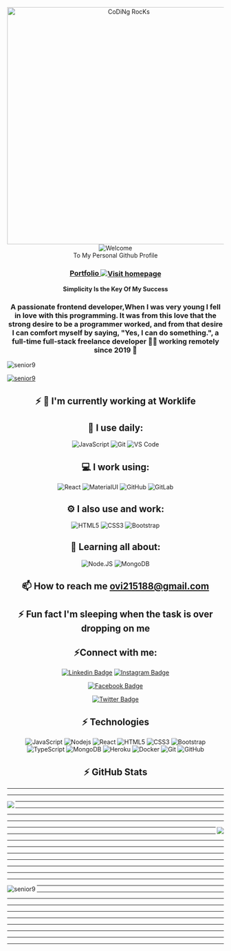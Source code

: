 





  <div align="center" width="50">
<img src="https://i.ibb.co/rdFwSCF/animation-640-ldnuvqc3.gif" href="https://github.com/senior9" alt="CoDiNg RocKs"  width="550"/><br> 
  <div/>

<div align="center">
<img src="https://github.com/fnky/fnky/raw/fnky/img/welcome-fire.gif" alt="Welcome" align="center">
</div>

<div align="center">
  To My Personal Github Profile
</div>

<h3 align="center">
<a href="https://abhishek-portfolio-ecru.vercel.app/"> Portfolio
<img src="https://i.ibb.co/S0bkvyn/animation-200-ldntioh8.gif" alt="Visit homepage" align="center">
</a>
</h3>

<div align="center"><b>
Simplicity Is the Key Of My Success
  </b>
</div>

<h3 align="center">A passionate frontend developer,When I was very young I fell in love with this programming. It was from this love that the strong desire to be a programmer worked, and from that desire I can comfort myself by saying, "Yes, I can do something.", a full-time full-stack freelance developer 👨‍💻 working remotely since 2019 🚀</h3>

<p align="left"> <img src="https://komarev.com/ghpvc/?username=senior9&label=Profile%20views&color=0e75b6&style=flat" alt="senior9" /> </p>

<p align="left"> <a href="https://github.com/ryo-ma/github-profile-trophy"><img src="https://github-profile-trophy.vercel.app/?username=senior9" alt="senior9" /></a> </p>


## ⚡ 🏢 I'm currently working at **Worklife**
##  🚀 I use daily:
  ![JavaScript](https://img.shields.io/badge/-JavaScript-black?style=plastic&logo=javascript)
  ![Git](https://img.shields.io/badge/-Git-black?style=plastic&logo=git)
  ![VS Code](https://img.shields.io/badge/-VS%20Code-007ACC?style=plastic&logo=visual-studio-code)
##  💻 I work using:
  ![React](https://img.shields.io/badge/-React-3b2e5a?style=plastic&logo=react)
  ![MaterialUI](https://img.shields.io/badge/-MatrialUI-0081CB?style=plastic&logo=material-UI)
  ![GitHub](https://img.shields.io/badge/-GitHub-181717?style=plastic&logo=github)
  ![GitLab](https://img.shields.io/badge/-GitLab-FCA121?style=plastic&logo=gitlab)
## ⚙️ I also use and work: 
  ![HTML5](https://img.shields.io/badge/-HTML5-E34F26?style=plastic&logo=html5&logoColor=white)
  ![CSS3](https://img.shields.io/badge/-CSS3-1572B6?style=plastic&logo=css3)
  ![Bootstrap](https://img.shields.io/badge/-Bootstrap-563D7C?style=plastic&logo=bootstrap)
## 🌱 Learning all about:
  ![Node.JS](https://img.shields.io/badge/-Node.JS-black?style=plastic&logo=Node.js) 
  ![MongoDB](https://img.shields.io/badge/-MongoDB-black?style=plastic&logo=mongodb)

##  📫 How to reach me **ovi215188@gmail.com**

## ⚡ Fun fact **I'm sleeping when the task is over dropping on me**






## ⚡Connect with me:

[![Linkedin Badge](https://img.shields.io/badge/-abhishek--sikdar-blue?style=flat-square&logo=Linkedin&logoColor=white&link=https://www.linkedin.com/in/abhishek--sikdar/)](https://www.linkedin.com/in/abhishek--sikdar/)
[![Instagram Badge](https://img.shields.io/badge/-ovi_sikdar-purple?style=flat-square&logo=instagram&logoColor=white&link=https://instagram.com/ovi_sikdar/)](https://instagram.com/ovi_sikdar/)
  
 [![Facebook Badge](https://img.shields.io/badge/-abhishek.sikdarr-quepal?style=flat-square&logo=facebook&logoColor=white&link=https://www.facebook.com/abhishek.sikdarr/)](https://www.facebook.com/abhishek.sikdarr/)
  
   [![Twitter Badge](https://img.shields.io/badge/-abhishek_senior-red?style=flat-square&logo=twitter&logoColor=white&link=https://twitter.com/abhishek_senior)](https://twitter.com/abhishek_senior)

## ⚡ Technologies

![JavaScript](https://img.shields.io/badge/-JavaScript-black?style=flat-square&logo=javascript)
![Nodejs](https://img.shields.io/badge/-Nodejs-black?style=flat-square&logo=Node.js)
![React](https://img.shields.io/badge/-React-black?style=flat-square&logo=react)
![HTML5](https://img.shields.io/badge/-HTML5-E34F26?style=flat-square&logo=html5&logoColor=white)
![CSS3](https://img.shields.io/badge/-CSS3-1572B6?style=flat-square&logo=css3)
![Bootstrap](https://img.shields.io/badge/-Bootstrap-563D7C?style=flat-square&logo=bootstrap)
![TypeScript](https://img.shields.io/badge/-TypeScript-007ACC?style=flat-square&logo=typescript)
![MongoDB](https://img.shields.io/badge/-MongoDB-black?style=flat-square&logo=mongodb)
![Heroku](https://img.shields.io/badge/-Heroku-430098?style=flat-square&logo=heroku)
![Docker](https://img.shields.io/badge/-Docker-black?style=flat-square&logo=docker)
![Git](https://img.shields.io/badge/-Git-black?style=flat-square&logo=git)
![GitHub](https://img.shields.io/badge/-GitHub-181717?style=flat-square&logo=github)





## ⚡ GitHub Stats
<hr/> <hr/> 

<img align="left" src="https://github-readme-stats.vercel.app/api?username=senior9&show_icons=true&count_private=true&theme=gruvbox" /><hr/> <hr/> <hr/> <hr/> 
<img align="right" src="https://github-readme-stats.vercel.app/api/top-langs/?username=senior9&layout=compact&count_private=true&theme=gruvbox" />

<hr/> <hr/> <hr/> <hr/> <hr/><hr/> <hr/> <hr/> <hr/> 
<img align="left" src="https://github-readme-streak-stats.herokuapp.com/?user=senior9&show_icons=true&count_private=true&theme=gruvbox" alt="senior9" /><hr/> <hr/> <hr/> <hr/> <hr/> <hr/> <hr/> <hr/> <hr/> <hr/> 








